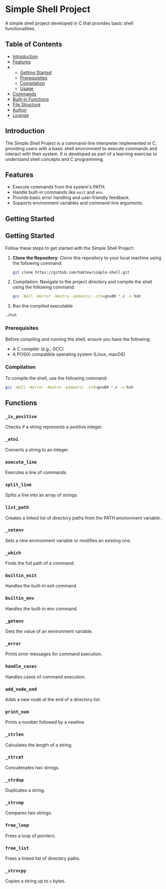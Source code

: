 # Simple Shell Project

A simple shell project developed in C that provides basic shell functionalities.

## Table of Contents

- [Introduction](#introduction)
- [Features](#features)
- - [Getting Started](#getting-started)
  - [Prerequisites](#prerequisites)
  - [Compilation](#compilation)
  - [Usage](#usage)
- [Commands](#commands)
- [Built-in Functions](#built-in-functions)
- [File Structure](#file-structure)
- [Author](#author)
- [License](#license)

## Introduction

The Simple Shell Project is a command-line interpreter implemented in C, providing users with a basic shell environment to execute commands and interact with their system. It is developed as part of a learning exercise to understand shell concepts and C programming.

## Features

- Execute commands from the system's PATH.
- Handle built-in commands like `exit` and `env`.
- Provide basic error handling and user-friendly feedback.
- Supports environment variables and command-line arguments.

## Getting Started
## Getting Started

Follow these steps to get started with the Simple Shell Project:

1. **Clone the Repository**: Clone this repository to your local machine using the following command:

   ```bash
   git clone https://github.com/habtew/simple-shell.git
   ```
2. Compilation: Navigate to the project directory and compile the shell using the following command:
   ```bash
   gcc -Wall -Werror -Wextra -pedantic -std=gnu89 *.c -o hsh
   ```
3. Run the compiled executable
  ```bash
  ./hsh
  ```
### Prerequisites

Before compiling and running the shell, ensure you have the following:

- A C compiler (e.g., GCC)
- A POSIX-compatible operating system (Linux, macOS)

### Compilation

To compile the shell, use the following command:

```bash
gcc -Wall -Werror -Wextra -pedantic -std=gnu89 *.c -o hsh
```
## Functions

### `_is_positive`

Checks if a string represents a positive integer.

### `_atoi`

Converts a string to an integer.

### `execute_line`

Executes a line of commands.

### `split_line`

Splits a line into an array of strings.

### `list_path`

Creates a linked list of directory paths from the PATH environment variable.

### `_setenv`

Sets a new environment variable or modifies an existing one.

### `_which`

Finds the full path of a command.

### `builtin_exit`

Handles the built-in exit command.

### `builtin_env`

Handles the built-in env command.

### `_getenv`

Gets the value of an environment variable.

### `_error`

Prints error messages for command execution.

### `handle_cases`

Handles cases of command execution.

### `add_node_end`

Adds a new node at the end of a directory list.

### `print_num`

Prints a number followed by a newline.

### `_strlen`

Calculates the length of a string.

### `_strcat`

Concatenates two strings.

### `_strdup`

Duplicates a string.

### `_strcmp`

Compares two strings.

### `free_loop`

Frees a loop of pointers.

### `free_list`

Frees a linked list of directory paths.

### `_strncpy`

Copies a string up to `n` bytes.

